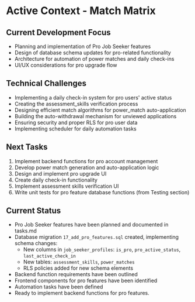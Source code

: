 # Active Context - Match Matrix

## Current Development Focus

- Planning and implementation of Pro Job Seeker features
- Design of database schema updates for pro-related functionality
- Architecture for automation of power matches and daily check-ins
- UI/UX considerations for pro upgrade flow

## Technical Challenges

- Implementing a daily check-in system for pro users' active status
- Creating the assessment_skills verification process
- Designing efficient match algorithms for power_match auto-application
- Building the auto-withdrawal mechanism for unviewed applications
- Ensuring security and proper RLS for pro user data
- Implementing scheduler for daily automation tasks

## Next Tasks

1. Implement backend functions for pro account management
2. Develop power match generation and auto-application logic
3. Design and implement pro upgrade UI
4. Create daily check-in functionality
5. Implement assessment skills verification UI
6. Write unit tests for pro feature database functions (from Testing section)

## Current Status

- Pro Job Seeker features have been planned and documented in tasks.md
- Database migration `17_add_pro_features.sql` created, implementing schema changes:
  - New columns in `job_seeker_profiles`: `is_pro`, `pro_active_status`, `last_active_check_in`
  - New tables: `assessment_skills`, `power_matches`
  - RLS policies added for new schema elements
- Backend function requirements have been outlined
- Frontend components for pro features have been identified
- Automation tasks have been defined
- Ready to implement backend functions for pro features.
